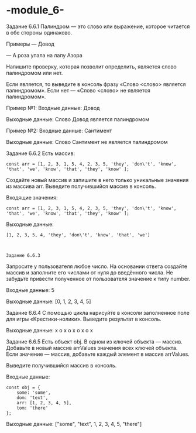 # -module_6-


Задание 6.6.1
Палиндром — это слово или выражение, которое читается в обе стороны одинаково.

Примеры
— Довод

— А роза упала на лапу Азора

Напишите проверку, которая позволит определить, является слово палиндромом или нет.

Если является, то выведите в консоль фразу «Слово <слово> является палиндромом». Если нет — «Слово <слово> не является палиндромом».

Пример №1:
Входные данные: Довод

Выходные данные: Слово Довод является палиндромом

Пример №2:
Входные данные: Сантимент

Выходные данные: Слово Сантимент не является палиндромом



Задание 6.6.2
Есть массив:

    const arr = [1, 2, 3, 1, 5, 4, 2, 3, 5, 'they', 'don\'t', 'know', 'that', 'we', 'know', 'that', 'they', 'know' ]; 
Создайте новый массив и запишите в него только уникальные значения из массива arr. Выведите получившийся массив в консоль.

Входящие значения:

    const arr = [1, 2, 3, 1, 5, 4, 2, 3, 5, 'they', 'don\'t', 'know', 'that', 'we', 'know', 'that', 'they', 'know' ];
Выходные данные:

    [1, 2, 3, 5, 4, 'they', 'don\'t', 'know', 'that', 'we']

   
    
    Задание 6.6.3
Запросите у пользователя любое число. На основании ответа создайте массив и заполните его числами от нуля до введённого числа. Не забудьте привести полученное от пользователя значение к типу number.

Входные данные: 5

Выходные данные: [0, 1, 2, 3, 4, 5]



Задание 6.6.4
С помощью цикла нарисуйте в консоли заполненное поле для игры «Крестики-нолики». Выведите результат в консоль.

Выходные данные:
x o x
o x o
x o x



Задание 6.6.5
Есть объект obj. В одном из ключей объекта — массив. Добавьте в новый массив arrValues значения всех ключей объекта. Если значение — массив, добавьте каждый элемент в массив arrValues.

Выведите получившийся массив в консоль.

Входные данные:

    const obj = {
        some: 'some',
        dom: 'text',
        arr: [1, 2, 3, 4, 5],
        tom: 'there'
    };
Выходные данные: ["some", "text", 1, 2, 3, 4, 5, "there"]
